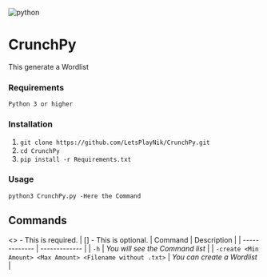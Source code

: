 ![python](https://img.shields.io/badge/python-3.0.0-blue)
# CrunchPy
This generate a Wordlist

### Requirements
`Python 3 or higher`

### Installation
1. `git clone https://github.com/LetsPlayNik/CrunchPy.git`
2. `cd CrunchPy`
3. `pip install -r Requirements.txt`

### Usage
`python3 CrunchPy.py -Here the Command`

## Commands
<> - This is required. | [] - This is optional.
| Command  | Description |
| ------------- | ------------- |
| `-h`  | *You will see the Command list*  |
| `-create <Min Amount> <Max Amount> <Filename without .txt>`  |  *You can create a Wordlist*  |
